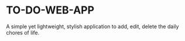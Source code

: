 # TO-DO-WEB-APP
A simple yet lightweight, stylish application to add, edit, delete the daily chores of life.
